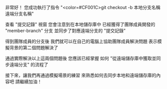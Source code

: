 非常好！
您成功執行了指令
"<color=#CF001C>git checkout -b 本地分支名稱 遠端分支名稱</color>" 

查看 "提交記錄" 視窗
您會注意到在本地儲存庫中
已經獲得了團隊成員開發的 "member-branch" 分支
並同步了對應遠端分支的 "提交記錄"

得到團隊成員的分支後
我們就可以在自己的電腦上協助團隊成員解決問題
表示模擬背景的第二個問題解決了

通過實際解決以上這兩個問題後
您應該已經掌握
如何 "從遠端儲存庫中獲取並同步遠端分支" 的流程了

接下來，讓我們再通過模擬場景的練習
來熟悉如何去同步本地和遠端儲存庫的內容吧
請繼續加油！